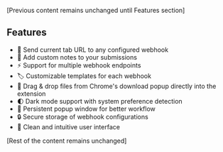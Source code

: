 [Previous content remains unchanged until Features section]

## Features

- 🔗 Send current tab URL to any configured webhook
- 📝 Add custom notes to your submissions
- ⚡ Support for multiple webhook endpoints
- 🏷️ Customizable templates for each webhook
- 📎 Drag & drop files from Chrome's download popup directly into the extension
- 🌓 Dark mode support with system preference detection
- 🔄 Persistent popup window for better workflow
- 🔒 Secure storage of webhook configurations
- 🎨 Clean and intuitive user interface

[Rest of the content remains unchanged]